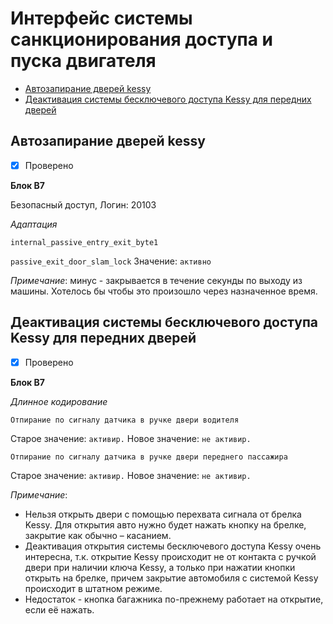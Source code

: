 # Интерфейс системы санкционирования доступа и пуска двигателя
* [Автозапирание дверей kessy](#автозапирание-дверей-kessy)
* [Деактивация системы бесключевого доступа Kessy для передних дверей](#деактивация-системы-бесключевого-доступа-kessy-для-передних-дверей)

## Автозапирание дверей kessy
- [x] Проверено

**Блок B7**

Безопасный доступ, Логин: 20103

*Адаптация*

`internal_passive_entry_exit_byte1`

`passive_exit_door_slam_lock` Значение: `активно`

_Примечание_: минус - закрывается в течение секунды по выходу из машины. Хотелось бы чтобы это произошло через назначенное время.

## Деактивация системы бесключевого доступа Kessy для передних дверей
- [x] Проверено

**Блок B7**

*Длинное кодирование*

`Отпирание по сигналу датчика в ручке двери водителя`

Старое значение: `активир.` Новое значение: `не активир.`

`Отпирание по сигналу датчика в ручке двери переднего пассажира`

Старое значение: `активир.` Новое значение: `не активир.`

_Примечание_:
- Нельзя открыть двери с помощью перехвата сигнала от брелка Kessy. Для открытия авто нужно будет нажать кнопку на брелке, закрытие как обычно – касанием.
- Деактивация открытия системы бесключевого доступа Kessy очень интересна, т.к. открытие Kessy происходит не от контакта с ручкой двери при наличии ключа Kessy, а только при нажатии кнопки открыть на брелке, причем закрытие автомобиля с системой Kessy происходит в штатном режиме.
- Недостаток - кнопка багажника по-прежнему работает на открытие, если её нажать.

